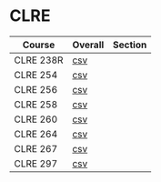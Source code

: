 # CLRE

| Course | Overall | Section |
| ------ | ------- | ------- |
| CLRE 238R | [csv](https://github.com/UCSD-Historical-Enrollment-Data/2024Spring/blob/main/overall/CLRE%20238R.csv) |  |
| CLRE 254 | [csv](https://github.com/UCSD-Historical-Enrollment-Data/2024Spring/blob/main/overall/CLRE%20254.csv) |  |
| CLRE 256 | [csv](https://github.com/UCSD-Historical-Enrollment-Data/2024Spring/blob/main/overall/CLRE%20256.csv) |  |
| CLRE 258 | [csv](https://github.com/UCSD-Historical-Enrollment-Data/2024Spring/blob/main/overall/CLRE%20258.csv) |  |
| CLRE 260 | [csv](https://github.com/UCSD-Historical-Enrollment-Data/2024Spring/blob/main/overall/CLRE%20260.csv) |  |
| CLRE 264 | [csv](https://github.com/UCSD-Historical-Enrollment-Data/2024Spring/blob/main/overall/CLRE%20264.csv) |  |
| CLRE 267 | [csv](https://github.com/UCSD-Historical-Enrollment-Data/2024Spring/blob/main/overall/CLRE%20267.csv) |  |
| CLRE 297 | [csv](https://github.com/UCSD-Historical-Enrollment-Data/2024Spring/blob/main/overall/CLRE%20297.csv) |  |
